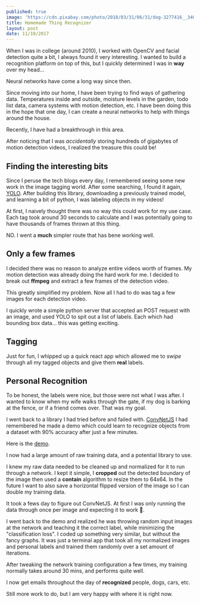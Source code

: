```yaml
---
published: true
image: 'https://cdn.pixabay.com/photo/2018/03/31/06/31/dog-3277416__340.jpg'
title: Homemade Thing Recognizer
layout: post
date: 11/19/2017
---
```


When I was in college (around 2010), I worked with OpenCV and facial detection quite a bit, I always found it very interesting. I wanted to build a recognition platform on top of this, but I quickly determined I was in **way** over my head...

Neural networks have come a long way since then.

Since moving into our home, I have been trying to find ways of gathering data. Temperatures inside and outside, moisture levels in the garden, todo list data, camera systems with motion detection, etc. I have been doing this in the hope that one day, I can create a neural networks to help with things around the house.

Recently, I have had a breakthrough in this area.

After noticing that I was _accidentally_ storing hundreds of gigabytes of motion detection videos, I realized the treasure this could be!

## Finding the interesting bits

Since I peruse the tech blogs every day, I remembered seeing some new work in the image tagging world. After some searching, I found it again, [YOLO](https://pjreddie.com/darknet/yolo/). After building this library, downloading a previously trained model, and learning a bit of python, I was labeling objects in my videos!

At first, I naively thought there was no way this could work for my use case. Each tag took around 30 seconds to calculate and I was potentially going to have thousands of frames thrown at this thing.

NO. I went a **much** simpler route that has bene working well.

## Only a few frames

I decided there was no reason to analyze entire videos worth of frames. My motion detection was already doing the hard work for me. I decided to break out **ffmpeg** and extract a few frames of the detection video.

This greatly simplified my problem. Now all I had to do was tag a few images for each detection video.

I quickly wrote a simple python server that accepted an POST request with an image, and used YOLO to spit out a list of labels. Each which had bounding box data... this was getting exciting.

## Tagging

Just for fun, I whipped up a quick react app which allowed me to _swipe_ through all my tagged objects and give them **real** labels.

## Personal Recognition

To be honest, the labels were nice, but those were not what I was after. I wanted to know when my wife walks through the gate, if my dog is barking at the fence, or if a friend comes over. That was my goal.

I went back to a library I had tried before and failed with. [ConvNetJS](http://cs.stanford.edu/people/karpathy/convnetjs/docs.html) I had remembered he made a demo which could learn to recognize objects from a dataset with 90% accuracy after just a few minutes.

Here is the [demo](http://cs.stanford.edu/people/karpathy/convnetjs/demo/cifar10.html).

I now had a large amount of raw training data, and a potential library to use.

I knew my raw data needed to be cleaned up and normalized for it to run through a network. I kept it simple, I **cropped** out the detected boundary of the image then used a **contain** algorithm to resize them to 64x64. In the future I want to also save a horizontal flipped version of the image so I can double my training data.

It took a fews day to figure out ConvNetJS. At first I was only running the data through once per image and expecting it to work 🤦.

I went back to the demo and realized he was throwing random input images at the network and teaching it the correct label, while minimizing the "classification loss". I coded up something very similar, but without the fancy graphs. It was just a terminal app that took all my normalized images and personal labels and trained them randomly over a set amount of iterations.

After tweaking the network training configuration a few times, my training normally takes around 30 mins, and performs quite well.

I now get emails throughout the day of **recognized** people, dogs, cars, etc.

Still more work to do, but I am very happy with where it is right now.
